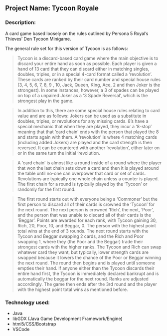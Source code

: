 ## Project Name: Tycoon Royale
### Description:
A card game based loosely on the rules outlined by Persona 5 Royal’s Thieves’ Den Tycoon Minigame.

The general rule set for this version of Tycoon is as follows: 
>Tycoon is a discard-based card game where the main objective is to discard your entire hand as soon as possible. Each player is given a hand of 13 card that they can discard either in matching singles, doubles, triples, or in a special 4-card format called a ‘revolution’. These cards are ranked by their card number and special house rules (3, 4, 5, 6, 7, 8, 9 , 10, Jack, Queen, King, Ace, 2 and then Joker is the strongest). In some instances, however, a 3 of spades can be played on top of a unpaired Joker as a ‘3 Spade Reversal’, which is the strongest play in the game. 

>In addition to this, there are some special house rules relating to card value and are as follows: Jokers can be used as a substitute in doubles, triples, or revolutions for any missing cards. 8’s have a special mechanic that when they are played, they incur a ‘8-stop’ meaning that that ‘card chain’ ends with the person that played the 8 and starts again with them. A ‘revolution’ is where 4 matching cards (including added Jokers) are played and the card strength is then reversed. It can be countered with another ‘revolution’, either later on or in the same turn the initial ‘revolution.

>A ‘card chain’ is almost like a round inside of a round where the player that won the last chain sets down a card and then it is played around the table until no-one can overpower that card or set of cards. Revolutions are typically one whole chain unless a counter is played. The first chain for a round is typically played by the ‘Tycoon’ or randomly for the first round. 

>The first round starts out with everyone being a ‘Commoner’ but the first person to discard all of their cards is crowned the ‘Tycoon’ for the next round. The next person is crowned ‘Rich’, the next, ‘Poor’, and the person that was unable to discard all of their cards is the ‘Beggar’. Points are awarded for each rank, with Tycoon gaining 30, Rich, 20, Poor, 10, and Beggar, 0. The person with the highest point total wins at the end of 3 rounds. The next round starts with the Tycoon and Beggar swapping 2 cards, and the Rich and Poor swapping 1, where they (the Poor and the Beggar) trade their strongest cards with the higher ranks. The Tycoon and Rich can swap whatever card they want, but typically, lower strength cards are swapped because it lowers the chance of the Poor or Beggar winning the next round. The round then begins and is played until someone empties their hand. If anyone either than the Tycoon discards their entire hand first, the Tycoon is immediately declared bankrupt and is automatically the beggar for the next round. Ranks are adjusted accordingly. The game then ends after the 3rd round and the player with the highest point total wins as mentioned before. 

### Technology used:
- Java
- libGDX (Java Game Development Framework/Engine)
- html5/CSS/Bootstrap
- VSCode
